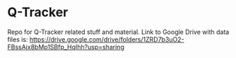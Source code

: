 # Q-Tracker
Repo for Q-Tracker related stuff and material. Link to Google Drive with data files is: https://drive.google.com/drive/folders/1ZRD7b3uO2-FBssAjx8bMp1SBfp_HqIhh?usp=sharing
